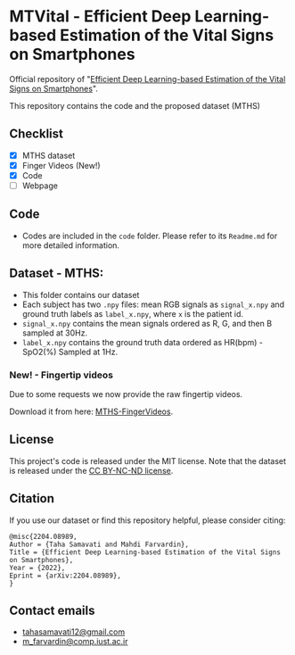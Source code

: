 # MTVital - Efficient Deep Learning-based Estimation of the Vital Signs on Smartphones

Official repository of "[Efficient Deep Learning-based Estimation of the Vital Signs on Smartphones](https://arxiv.org/abs/2204.08989)".

This repository contains the code and the proposed dataset (MTHS)

## Checklist
- [x] MTHS dataset
- [x] Finger Videos (New!)
- [x] Code
- [ ] Webpage 

## Code

* Codes are included in the `code` folder. Please refer to its `Readme.md` for more detailed information. 
## Dataset - MTHS: 
* This folder contains our dataset
* Each subject has two `.npy` files: mean RGB signals as `signal_x.npy` and ground truth labels as `label_x.npy`, where `x` is the patient id.
* `signal_x.npy` contains the mean signals ordered as R, G, and then B sampled at 30Hz.
* `label_x.npy` contains the ground truth data ordered as HR(bpm) - SpO2(%) Sampled at 1Hz.

### New! - Fingertip videos
Due to some requests we now provide the raw fingertip videos. 

Download it from here: [MTHS-FingerVideos](https://drive.google.com/file/d/1zXCAonTwdtOHBJ97OGn_KsfiKLQ191Lo/view?usp=sharing). 

## License
This project's code is released under the MIT license.
Note that the dataset is released under the [CC BY-NC-ND license](https://creativecommons.org/licenses/by-nc-nd/4.0/). 



## Citation
If you use our dataset or find this repository helpful, please consider citing:

```
@misc{2204.08989,
Author = {Taha Samavati and Mahdi Farvardin},
Title = {Efficient Deep Learning-based Estimation of the Vital Signs on Smartphones},
Year = {2022},
Eprint = {arXiv:2204.08989},
}
```

## Contact emails
* tahasamavati12@gmail.com
* m_farvardin@comp.iust.ac.ir
